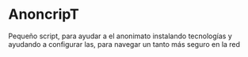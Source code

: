 # AnoncripT
Pequeño script, para ayudar a el anonimato instalando tecnologías y ayudando a configurar las, para navegar un tanto más seguro en la red
